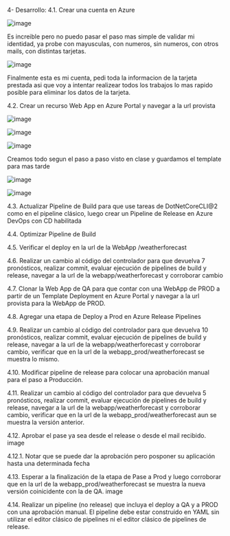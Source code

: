 4- Desarrollo:
4.1. Crear una cuenta en Azure

![image](https://github.com/user-attachments/assets/346dd8d3-ddd0-44b8-a9b6-34f9b9990a85)

Es increible pero no puedo pasar el paso mas simple de validar mi identidad, ya probe con mayusculas, con numeros, sin numeros, con otros mails, con distintas tarjetas.

![image](https://github.com/user-attachments/assets/b6e2ebd3-e6bc-49b3-85ee-483274a3fc22)

Finalmente esta es mi cuenta, pedi toda la informacion de la tarjeta prestada asi que voy a intentar realizear todos los trabajos lo mas rapido posible para eliminar los datos de la tarjeta.


4.2. Crear un recurso Web App en Azure Portal y navegar a la url provista

![image](https://github.com/user-attachments/assets/d3492b3e-c8d9-4d51-abd3-b91e94cf9690)

![image](https://github.com/user-attachments/assets/355d3a91-a765-45e5-bc05-5864a29d6a00)

![image](https://github.com/user-attachments/assets/945ad280-d3ac-432e-93ab-68f13c7b1bdd)

Creamos todo segun el paso a paso visto en clase y guardamos el template para mas tarde

![image](https://github.com/user-attachments/assets/05f1a95c-1928-45f4-9c43-71ab169332b1)

![image](https://github.com/user-attachments/assets/7b2cb7fe-3a1d-4999-87bb-f6564a0d87ba)





4.3. Actualizar Pipeline de Build para que use tareas de DotNetCoreCLI@2 como en el pipeline clásico, luego crear un Pipeline de Release en Azure DevOps con CD habilitada

4.4. Optimizar Pipeline de Build

4.5. Verificar el deploy en la url de la WebApp /weatherforecast

4.6. Realizar un cambio al código del controlador para que devuelva 7 pronósticos, realizar commit, evaluar ejecución de pipelines de build y release, navegar a la url de la webapp/weatherforecast y corroborar cambio

4.7. Clonar la Web App de QA para que contar con una WebApp de PROD a partir de un Template Deployment en Azure Portal y navegar a la url provista para la WebApp de PROD.

4.8. Agregar una etapa de Deploy a Prod en Azure Release Pipelines

4.9. Realizar un cambio al código del controlador para que devuelva 10 pronósticos, realizar commit, evaluar ejecución de pipelines de build y release, navegar a la url de la webapp/weatherforecast y corroborar cambio, verificar que en la url de la webapp_prod/weatherforecast se muestra lo mismo.

4.10. Modificar pipeline de release para colocar una aprobación manual para el paso a Producción.

4.11. Realizar un cambio al código del controlador para que devuelva 5 pronósticos, realizar commit, evaluar ejecución de pipelines de build y release, navegar a la url de la webapp/weatherforecast y corroborar cambio, verificar que en la url de la webapp_prod/weatherforecast aun se muestra la versión anterior.

4.12. Aprobar el pase ya sea desde el release o desde el mail recibido. image

4.12.1. Notar que se puede dar la aprobación pero posponer su aplicación hasta una determinada fecha

4.13. Esperar a la finalización de la etapa de Pase a Prod y luego corroborar que en la url de la webapp_prod/weatherforecast se muestra la nueva versión coinicidente con la de QA. image

4.14. Realizar un pipeline (no release) que incluya el deploy a QA y a PROD con una aprobación manual. El pipeline debe estar construido en YAML sin utilizar el editor clásico de pipelines ni el editor clásico de pipelines de release.
